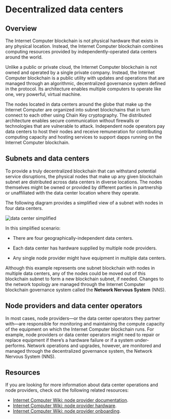 # Decentralized data centers

## Overview

The Internet Computer blockchain is not physical hardware that exists in any physical location. Instead, the Internet Computer blockchain combines computing resources provided by independently-operated data centers around the world.

Unlike a public or private cloud, the Internet Computer blockchain is not owned and operated by a single private company. Instead, the Internet Computer blockchain is a public utility with updates and operations that are managed through an algorithmic, decentralized governance system defined in the protocol. Its architecture enables multiple computers to operate like one, very powerful, virtual machine.

The nodes located in data centers around the globe that make up the Internet Computer are organized into subnet blockchains that in turn connect to each other using Chain Key cryptography. The distributed architecture enables secure communication without firewalls or technologies that are vulnerable to attack. Independent node operators pay data centers to host their nodes and receive remuneration for contributing computing capacity and hosting services to support dapps running on the Internet Computer blockchain.

## Subnets and data centers

To provide a truly decentralized blockchain that can withstand potential service disruptions, the physical nodes that make up any given blockchain subnet are distributed across data centers in diverse locations. The nodes themselves might be owned or provided by different parties in partnership or unaffiliated with the data center location where they operate.

The following diagram provides a simplified view of a subnet with nodes in four data centers.

![data center simplified](_attachments/data-center-simplified.svg)

In this simplified scenario:

-   There are four geographically-independent data centers.

-   Each data center has hardware supplied by multiple node providers.

-   Any single node provider might have equipment in multiple data centers.

Although this example represents one subnet blockchain with nodes in multiple data centers, any of the nodes could be moved out of this blockchain subnet to form a new blockchain subnet, if needed. Changes to the network topology are managed through the Internet Computer blockchain governance system called the **Network Nervous System** (NNS).

## Node providers and data center operators

In most cases, node providers—or the data center operators they partner with—are responsible for monitoring and maintaining the compute capacity of the equipment on which the Internet Computer blockchain runs. For example, node providers or data center operators might need to repair or replace equipment if there’s a hardware failure or if a system under-performs. Network operations and upgrades, however, are monitored and managed through the decentralized governance system, the Network Nervous System (NNS).

## Resources

If you are looking for more information about data center operations and node providers, check out the following related resources:

- [Internet Computer Wiki: node provider documentation](https://wiki.internetcomputer.org/wiki/Node_Provider_Documentation).
-   [Internet Computer Wiki: node provider hardware](https://wiki.internetcomputer.org/wiki/Node_provider_hardware).
-   [Internet Computer Wiki: node provider onboarding](https://wiki.internetcomputer.org/wiki/Node_Provider_Onboarding).
